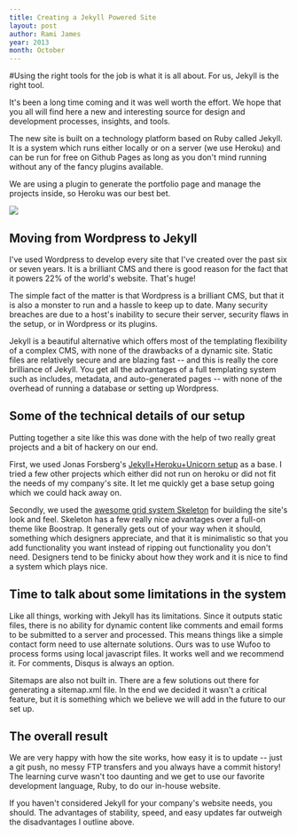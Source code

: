 ```yaml
---
title: Creating a Jekyll Powered Site
layout: post
author: Rami James
year: 2013
month: October
---
```


#Using the right tools for the job is what it is all about. For us, Jekyll is the right tool.

It's been a long time coming and it was well worth the effort. We hope that you all will find here a new and interesting source for design and development processes, insights, and tools.

The new site is built on a technology platform based on Ruby called Jekyll. It is a system which runs either locally or on a server (we use Heroku) and can be run for free on Github Pages as long as you don't mind running without any of the fancy plugins available.

We are using a plugin to generate the portfolio page and manage the projects inside, so Heroku was our best bet.

<img src="{{ site.baseurl }}images/jekyll.jpg" class="blogimage">

## Moving from Wordpress to Jekyll

I've used Wordpress to develop every site that I've created over the past six or seven years. It is a brilliant CMS and there is good reason for the fact that it powers 22% of the world's website. That's huge!

The simple fact of the matter is that Wordpress is a brilliant CMS, but that it is also a monster to run and a hassle to keep up to date. Many security breaches are due to a host's inability to secure their server, security flaws in the setup, or in Wordpress or its plugins.

Jekyll is a beautiful alternative which offers most of the templating flexibility of a complex CMS, with none of the drawbacks of a dynamic site. Static files are relatively secure and are blazing fast -- and this is really the core brilliance of Jekyll. You get all the advantages of a full templating system such as includes, metadata, and auto-generated pages -- with none of the overhead of running a database or setting up Wordpress.

## Some of the technical details of our setup

Putting together a site like this was done with the help of two really great projects and a bit of hackery on our end.

First, we used Jonas Forsberg's <a href="http://jonasforsberg.se/2012/07/22/jekyll-heroku-unicorn">Jekyll+Heroku+Unicorn setup</a> as a base. I tried a few other projects which either did not run on heroku or did not fit the needs of my company's site. It let me quickly get a base setup going which we could hack away on.

Secondly, we used the <a href="http://getskeleton.com/">awesome grid system Skeleton</a> for building the site's look and feel. Skeleton has a few really nice advantages over a full-on theme like Boostrap. It generally gets out of your way when it should, something which designers appreciate, and that it is minimalistic so that you add functionality you want instead of ripping out functionality you don't need. Designers tend to be finicky about how they work and it is nice to find a system which plays nice.

## Time to talk about some limitations in the system

Like all things, working with Jekyll has its limitations. Since it outputs static files, there is no ability for dynamic content like comments and email forms to be submitted to a server and processed. This means things like a simple contact form need to use alternate solutions. Ours was to use Wufoo to process forms using local javascript files. It works well and we recommend it. For comments, Disqus is always an option.

Sitemaps are also not built in. There are a few solutions out there for generating a sitemap.xml file. In the end we decided it wasn't a critical feature, but it is something which we believe we will add in the future to our set up.

## The overall result

We are very happy with how the site works, how easy it is to update -- just a git push, no messy FTP transfers and you always have a commit history! The learning curve wasn't too daunting and we get to use our favorite development language, Ruby, to do our in-house website. 

If you haven't considered Jekyll for your company's website needs, you should. The advantages of stability, speed, and easy updates far outweigh the disadvantages I outline above.